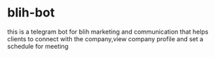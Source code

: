# blih-bot
this is a telegram bot for blih marketing and communication that helps clients to connect with the company,view company profile  and  set a schedule for meeting 
